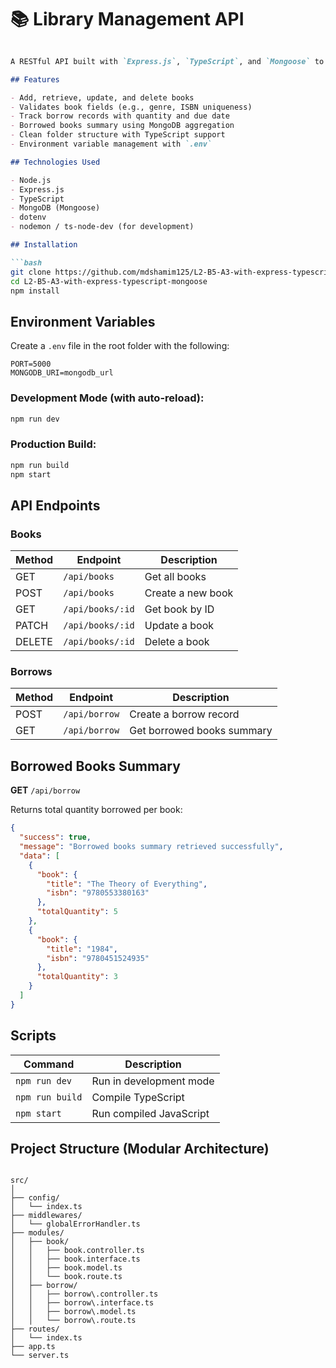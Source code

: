 
# 📚 Library Management API

````md

A RESTful API built with `Express.js`, `TypeScript`, and `Mongoose` to manage a collection of books and their borrow records.

## Features

- Add, retrieve, update, and delete books
- Validates book fields (e.g., genre, ISBN uniqueness)
- Track borrow records with quantity and due date
- Borrowed books summary using MongoDB aggregation
- Clean folder structure with TypeScript support
- Environment variable management with `.env`

## Technologies Used

- Node.js
- Express.js
- TypeScript
- MongoDB (Mongoose)
- dotenv
- nodemon / ts-node-dev (for development)

## Installation

```bash
git clone https://github.com/mdshamim125/L2-B5-A3-with-express-typescript-mongoose.git
cd L2-B5-A3-with-express-typescript-mongoose
npm install
````

## Environment Variables

Create a `.env` file in the root folder with the following:

```env
PORT=5000
MONGODB_URI=mongodb_url
```

### Development Mode (with auto-reload):

```bash
npm run dev
```

### Production Build:

```bash
npm run build
npm start
```

## API Endpoints

### Books

| Method | Endpoint         | Description       |
| ------ | ---------------- | ----------------- |
| GET    | `/api/books`     | Get all books     |
| POST   | `/api/books`     | Create a new book |
| GET    | `/api/books/:id` | Get book by ID    |
| PATCH  | `/api/books/:id` | Update a book     |
| DELETE | `/api/books/:id` | Delete a book     |


### Borrows

| Method | Endpoint      | Description                |
| ------ | ------------- | -------------------------- |
| POST   | `/api/borrow` | Create a borrow record     |
| GET    | `/api/borrow` | Get borrowed books summary |



## Borrowed Books Summary

**GET** `/api/borrow`

Returns total quantity borrowed per book:

```json
{
  "success": true,
  "message": "Borrowed books summary retrieved successfully",
  "data": [
    {
      "book": {
        "title": "The Theory of Everything",
        "isbn": "9780553380163"
      },
      "totalQuantity": 5
    },
    {
      "book": {
        "title": "1984",
        "isbn": "9780451524935"
      },
      "totalQuantity": 3
    }
  ]
}
```

## Scripts

| Command         | Description             |
| --------------- | ----------------------- |
| `npm run dev`   | Run in development mode |
| `npm run build` | Compile TypeScript      |
| `npm start`     | Run compiled JavaScript |


## Project Structure (Modular Architecture)

```

src/
│
├── config/
│   └── index.ts
├── middlewares/
│   └── globalErrorHandler.ts
├── modules/
│   ├── book/
│   │   ├── book.controller.ts
│   │   ├── book.interface.ts
│   │   ├── book.model.ts
│   │   └── book.route.ts
│   ├── borrow/
│   │   ├── borrow\.controller.ts
│   │   ├── borrow\.interface.ts
│   │   ├── borrow\.model.ts
│   │   └── borrow\.route.ts
├── routes/
│   └── index.ts
├── app.ts
└── server.ts

```
